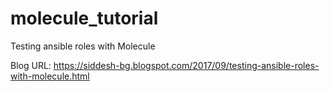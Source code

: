 # molecule_tutorial
Testing ansible roles with Molecule

Blog URL: https://siddesh-bg.blogspot.com/2017/09/testing-ansible-roles-with-molecule.html

